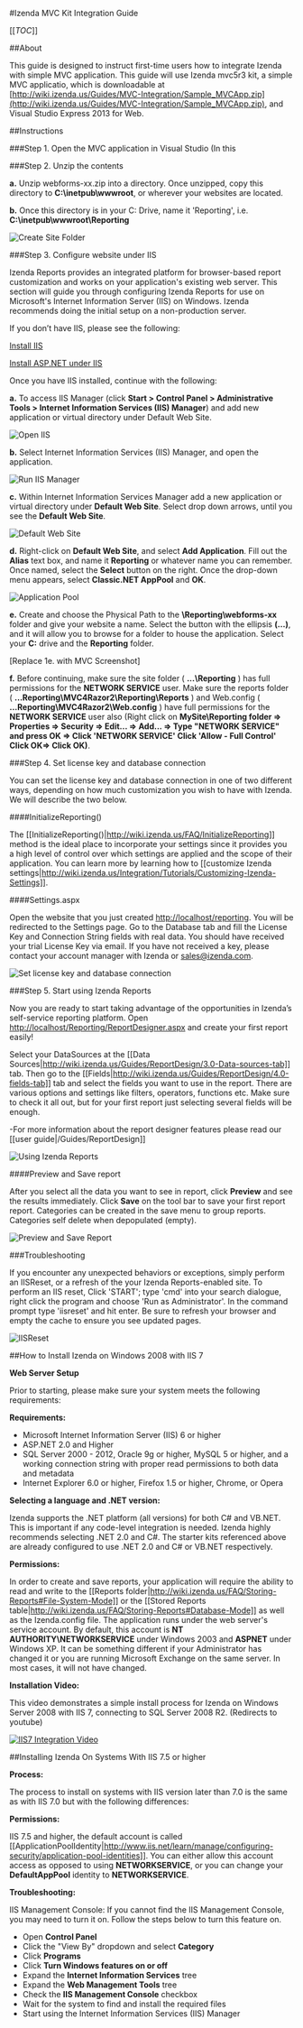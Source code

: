 #Izenda MVC Kit Integration Guide 

[[_TOC_]]

##About

This guide is designed to instruct first-time users how to integrate Izenda with simple MVC application. 
This guide will use Izenda mvc5r3 kit, a simple MVC applicatio, which is downloadable at [http://wiki.izenda.us/Guides/MVC-Integration/Sample_MVCApp.zip](http://wiki.izenda.us/Guides/MVC-Integration/Sample_MVCApp.zip), and Visual Studio Express 2013 for Web. 


##Instructions

###Step 1. Open the MVC application in Visual Studio (In this 



###Step 2. Unzip the contents

**a.** Unzip webforms-xx.zip into a directory. Once unzipped, copy this directory to **C:\inetpub\wwwroot**, or wherever your websites are located.

**b.** Once this directory is in your C: Drive, name it 'Reporting', i.e. **C:\inetpub\wwwroot\Reporting**

![Create Site Folder](http://kb.izenda.com/Reg/images/InstCreateFolderNEW.png)

###Step 3. Configure website under IIS

Izenda Reports provides an integrated platform for browser-based report customization and works on your application's existing web server. This section will guide you through configuring Izenda Reports for use on Microsoft's Internet Information Server (IIS) on Windows. Izenda recommends doing the initial setup on a non-production server.

If you don’t have IIS, please see the following:

[Install IIS](http://kb.izenda.com/Site/Pages/IIS-Install.aspx)
	
[Install ASP.NET under IIS](http://kb.izenda.com/Site/Pages/ASPNET-Install.aspx)
	
Once you have IIS installed, continue with the following:

**a.** To access IIS Manager (click **Start > Control Panel > Administrative Tools > Internet Information Services (IIS) Manager**) and add new application or virtual directory under Default Web Site.
			

![Open IIS](http://kb.izenda.com/Reg/images/screenshots/InstOpenIIS.png)
		

**b.** Select Internet Information Services (IIS) Manager, and open the application.
			

![Run IIS Manager](http://kb.izenda.com/Reg/images/screenshots/InstRunIIS.png)


**c.** Within Internet Information Services Manager add a new application or virtual directory under **Default Web Site**. Select drop down arrows, until you see the **Default Web Site**.
			

![Default Web Site](http://kb.izenda.com/Reg/images/screenshots/InstDefaultWebsite.png)
	

**d.** Right-click on **Default Web Site**, and select **Add Application**. Fill out the **Alias** text box, and name it **Reporting** or whatever name you can remember. Once named, select the **Select** button on the right. Once the drop-down menu appears, select **Classic.NET AppPool** and **OK**.
			

![Application Pool](http://kb.izenda.com/Reg/images/screenshots/InstAppPool.png)


**e.** Create and choose the Physical Path to the **\Reporting\webforms-xx** folder and give your website a name. Select the button with the ellipsis **(…)**, and it will allow you to browse for a folder to house the application. Select your **C:** drive and the **Reporting** folder.
			

[Replace 1e. with MVC Screenshot]
		

**f.** Before continuing, make sure the site folder ( **...\Reporting** ) has full permissions for the **NETWORK SERVICE** user. Make sure the reports folder ( **...Reporting\MVC4Razor2\Reporting\Reports** ) and Web.config ( **...Reporting\MVC4Razor2\Web.config** ) have full permissions for the **NETWORK SERVICE** user also (Right click on **MySite\Reporting folder => Properties => Security => Edit... => Add... => Type "NETWORK SERVICE" and press OK =>  Click 'NETWORK SERVICE' Click 'Allow - Full Control' Click OK=> Click OK)**.

###Step 4. Set license key and database connection

You can set the license key and database connection in one of two different ways, depending on how much customization you wish to have with Izenda. We will describe the two below.

####InitializeReporting()

The [[InitializeReporting()|http://wiki.izenda.us/FAQ/InitializeReporting]] method is the ideal place to incorporate your settings since it provides you a high level of control over which settings are applied and the scope of their application. You can learn more by learning how to [[customize Izenda settings|http://wiki.izenda.us/Integration/Tutorials/Customizing-Izenda-Settings]].

####Settings.aspx

Open the website that you just created [http://localhost/reporting](http://localhost/reporting). You will be redirected to the Settings page. Go to the Database tab and fill the License Key and Connection String fields with real data. You should have received your trial License Key via email. If you have not received a key, please contact your account manager with Izenda or [sales@izenda.com](mailto:sales@izenda.com).
	
![Set license key and database connection](http://kb.izenda.com/Reg/images/src4_settingsnew.png)

###Step 5. Start using Izenda Reports

Now you are ready to start taking advantage of the opportunities in Izenda’s self-service reporting platform. Open [http://localhost/Reporting/ReportDesigner.aspx](http://localhost/Reporting/ReportDesigner.aspx) and create your first report easily!


Select your DataSources at the [[Data Sources|http://wiki.izenda.us/Guides/ReportDesign/3.0-Data-sources-tab]] tab. Then go to the [[Fields|http://wiki.izenda.us/Guides/ReportDesign/4.0-fields-tab]] tab and select the fields you want to use in the report. There are various options and settings like filters, operators, functions etc. Make sure to check it all out, but for your first report just selecting several fields will be enough.
		
-For more information about the report designer features please read our [[user guide|/Guides/ReportDesign]]	
	
![Using Izenda Reports](http://kb.izenda.com/Reg/images/src5_designnew.png)


####Preview and Save report


After you select all the data you want to see in report, click **Preview** and see the results immediately. Click **Save** on the tool bar to save your first report report. Categories can be created in the save menu to group reports. Categories self delete when depopulated (empty).
	
![Preview and Save Report](http://kb.izenda.com/Reg/images/src6_previewnew.png)


###Troubleshooting

If you encounter any unexpected behaviors or exceptions, simply perform an IISReset, or a refresh of the your Izenda Reports-enabled site. To perform an IIS reset, Click 'START'; type 'cmd' into your search dialogue, right click the program and choose 'Run as Administrator'. In the command prompt type 'iisreset' and hit enter. Be sure to refresh your browser and empty the cache to ensure you see updated pages.

![IISReset](http://kb.izenda.com/Reg/images/iisresetfinal.png)

##How to Install Izenda on Windows 2008 with IIS 7

**Web Server Setup**

Prior to starting, please make sure your system meets the following requirements:

**Requirements:**

* Microsoft Internet Information Server (IIS) 6 or higher
* ASP.NET 2.0 and Higher
* SQL Server 2000 - 2012, Oracle 9g or higher, MySQL 5 or higher, and a working connection string with proper read permissions to both data and metadata
* Internet Explorer 6.0 or higher, Firefox 1.5 or higher, Chrome, or Opera

**Selecting a language and .NET version:**

Izenda supports the .NET platform (all versions) for both C# and VB.NET. This is important if any code-level integration is needed. Izenda highly recommends selecting .NET 2.0 and C#. The starter kits referenced above are already configured to use .NET 2.0 and C# or VB.NET respectively.

**Permissions:**

In order to create and save reports, your application will require the ability to read and write to the [[Reports folder|http://wiki.izenda.us/FAQ/Storing-Reports#File-System-Mode]] or the [[Stored Reports table|http://wiki.izenda.us/FAQ/Storing-Reports#Database-Mode]] as well as the Izenda.config file. The application runs under the web server's service account. By default, this account is **NT AUTHORITY\NETWORKSERVICE** under Windows 2003 and **ASPNET** under Windows XP. It can be something different if your Administrator has changed it or you are running Microsoft Exchange on the same server. In most cases, it will not have changed.

**Installation Video:**

This video demonstrates a simple install process for Izenda on Windows Server 2008 with IIS 7, connecting to SQL Server 2008 R2. (Redirects to youtube)

[![IIS7 Integration Video](http://wiki.izenda.us/Integration/Tutorials/Installing-Izenda/iis7_installation.png)](https://www.youtube.com/watch?v=4E0npCxLi4o)

##Installing Izenda On Systems With IIS 7.5 or higher

**Process:**

The process to install on systems with IIS version later than 7.0 is the same as with IIS 7.0 but with the following differences:

**Permissions:**

IIS 7.5 and higher, the default account is called [[ApplicationPoolIdentity|http://www.iis.net/learn/manage/configuring-security/application-pool-identities]]. You can either allow this account access as opposed to using **NETWORKSERVICE**, or you can change your **DefaultAppPool** identity to **NETWORKSERVICE**. 

**Troubleshooting:**

IIS Management Console: If you cannot find the IIS Management Console, you may need to turn it on. Follow the steps below to turn this feature on.

* Open **Control Panel**
* Click the "View By" dropdown and select **Category**
* Click **Programs**
* Click **Turn Windows features on or off**
* Expand the **Internet Information Services** tree
* Expand the **Web Management Tools** tree
* Check the **IIS Management Console** checkbox
* Wait for the system to find and install the required files
* Start using the Internet Information Services (IIS) Manager